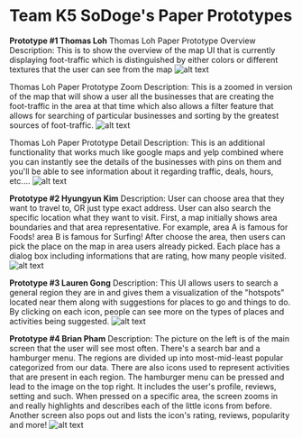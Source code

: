 # Team K5 SoDoge's Paper Prototypes

**Prototype #1 Thomas Loh**
Thomas Loh Paper Prototype Overview
Description: This is to show the overview of the map UI that is currently displaying foot-traffic which is distinguished by either colors or different textures that the user can see from the map
![alt text](https://github.com/withyuns/cogsmap/blob/master/images/Overview-ThomasLoh.jpg "Thomas Loh Overview Prototype")

Thomas Loh Paper Prototype Zoom
Description: This is a zoomed in version of the map that will show a user all the businesses that are creating the foot-traffic in the area at that time which also allows a filter feature that allows for searching of particular businesses and sorting by the greatest sources of foot-traffic.
![alt text](https://github.com/withyuns/cogsmap/blob/master/images/Zoom-ThomasLoh.jpg "Thomas Loh Zoom Prototype")

Thomas Loh Paper Prototype Detail
Description: This is an additional functionality that works much like google maps and yelp combined where you can instantly see the details of the businesses with pins on them and you'll be able to see information about it regarding traffic, deals, hours, etc....
![alt text](https://github.com/withyuns/cogsmap/blob/master/images/Detail-ThomasLoh.jpg "Thomas Loh Overview Prototype")

**Prototype #2 Hyungyun Kim**
Description: User can choose area that they want to travel to, OR just type exact address.
User can also search the specific location what they want to visit. First, a map initially shows area boundaries and that area representative. For example, area A is famous for Foods! area B is famous for Surfing!
After choose the area, then users can pick the place on the map in area users already picked. Each place has a dialog box including informations that are rating, how many people visited.
![alt text](https://github.com/withyuns/cogsmap/blob/master/images/paper_prototype/paper_prototype_yun.jpeg "Prototype")

**Prototype #3 Lauren Gong**
Description: This UI allows users to search a general region they are in and gives them a visualization of the "hotspots" located near them along with suggestions for places to go and things to do. By clicking on each icon, people can see more on the types of places and activities being suggested.
![alt text](https://github.com/withyuns/cogsmap/blob/master/images/paper_prototype/paper_prototype_lauren.jpg "Prototype")

**Prototype #4 Brian Pham**
Description: The picture on the left is of the main screen that the user will see most often. There's a search bar and a hamburger menu. The regions are divided up into most-mid-least popular categorized from our data. There are also icons used to represent activities that are present in each region. The hamburger menu can be pressed and lead to the image on the top right. It includes the user's profile, reviews, setting and such. When pressed on a specific area, the screen zooms in and really highlights and describes each of the little icons from before. Another screen also pops out and lists the icon's rating, reviews, popularity and more!
![alt text](https://github.com/withyuns/cogsmap/blob/master/images/paper_prototype/paper_prototype_brian.jpg "Prototype")
